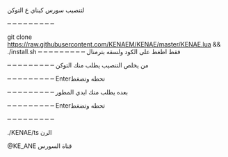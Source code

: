 لتنصيب سورس كيناي ع التوكن

┉ ┉ ┉ ┉ ┉ ┉ ┉ ┉ ┉ 

git clone https://raw.githubusercontent.com/KENAEM/KENAE/master/KENAE.lua && ./install.sh
┉ ┉ ┉ ┉ ┉ ┉ ┉ ┉ ┉ 
فقط اظغط على الكود ولسقه بترمنال

┉ ┉ ┉ ┉ ┉ ┉ ┉ ┉ ┉ 
من يخلص التنصيب يطلب منك التوكن

┉ ┉ ┉ ┉ ┉ ┉ ┉ ┉ ┉ 
Enterتحطه وتضغط

┉ ┉ ┉ ┉ ┉ ┉ ┉ ┉ ┉ 
بعده يطلب منك ايدي المطور 

┉ ┉ ┉ ┉ ┉ ┉ ┉ ┉ ┉ 
Enterتحطه وتضغط


┉ ┉ ┉ ┉ ┉ ┉ ┉ ┉ ┉

 ./KENAE/ts    الرن


@KE_ANE     قناة السورس
